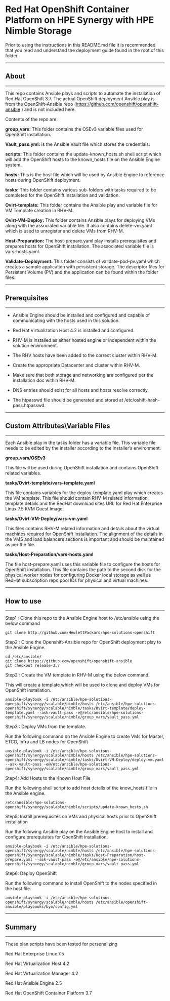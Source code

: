# Red Hat OpenShift Container Platform on HPE Synergy with HPE Nimble Storage

Prior to using the instructions in this README.md file it is recommended that you read and understand the deployment guide found in the root of this folder.

________________________________________
## About ##
________________________________________

This repo contains Ansible plays and scripts to automate the installation of Red Hat OpenShift 3.7. The actual OpenShift deployment Ansible play is from the OpenShift-Ansible repo (https://github.com/openshift/openshift-ansible ) and is not included here.

Contents of the repo are:

**group_vars:** This folder contains the OSEv3 variable files used for OpenShift installation.

**Vault_pass.yml:** is the Ansible Vault file which stores the credentials.

**scripts:** This folder contains the update-known_hosts.sh shell script which will add the OpenShift hosts to the known_hosts file on the Ansible Engine system.

**hosts:** This is the host file which will be used by Ansible Engine to reference hosts during OpenShift deployment.

**tasks:** This folder contains various sub-folders with tasks required to be completed for the OpenShift installation and validation.

**Ovirt-template:** This folder contains the Ansible play and variable file for VM Template creation in RHV-M.

**Ovirt-VM-Deploy:** This folder contains Ansible plays for deploying VMs along with the associated variable file. It also contains delete-vm.yaml which is used to unregister and delete VMs from RHV-M.

**Host-Preparation:** The host-prepare.yaml play installs prerequisites and prepares hosts for OpenShift installation. The associated variable file is vars-hosts.yaml.

**Validate-Deployment:** This folder consists of validate-pod-pv.yaml which creates a sample application with persistent storage. The descriptor files for Persistent Volume (PV) and the application can be found within the folder files.

 
________________________________________
## Prerequisites ##
________________________________________
 
 - Ansible Engine should be installed and configured and capable of communicating with the hosts used in this solution.
 
 - Red Hat Virtualization Host 4.2 is installed and configured.
 
 - RHV-M is installed as either hosted engine or independent within the solution environment.
 
 - The RHV hosts have been added to the correct cluster within RHV-M.
 
 - Create the appropriate Datacenter and cluster within RHV-M.
 
 - Make sure that both storage and networking are configured per the installation doc within RHV-M.
 
 - DNS entries should exist for all hosts and hosts resolve correctly.
 
 - The htpasswd file should be generated and stored at /etc/oshift-hash-pass.htpasswd.


________________________________________
## Custom Attributes\Variable Files  ##
________________________________________
	
Each Ansible play in the tasks folder has a variable file. This variable file needs to be edited by the installer according to the installer’s environment.

**group_vars/OSEv3**

This file will be used during OpenShift installation and contains OpenShift related variables. 

**tasks/Ovirt-template/vars-template.yaml**

This file contains variables for the deploy-template.yaml play which creates the VM template. This file should contain RHV-M related information, template details and the RedHat download sites URL for Red Hat Enterprise Linux 7.5 KVM Guest Image.

**tasks/Ovirt-VM-Deploy/vars-vm.yaml**

This files contains RHV-M related information and details about the virtual machines required for OpenShift Installation. The alignment of the details in the VMS and load balancers sections is important and should be maintained as per the file.

**tasks/Host-Preparation/vars-hosts.yaml**

The file host-prepare.yaml uses this variable file to configure the hosts for OpenShift installation. This file contains the path to the second disk for the physical worker nodes for configuring Docker local storage as well as RedHat subscription repo pool IDs for physical and virtual machines.

________________________________________
## How to use ##
________________________________________

Step1 : Clone this repo to the Ansible Engine host to /etc/ansible using the below command
```
git clone http://github.com/HewlettPackard/hpe-solutions-openshift
```

Step2 : Clone the Openshift-Ansible repo for OpenShift deployment play to the Ansible Engine.
```
cd /etc/ansible/
git clone https://github.com/openshift/openshift-ansible
git checkout release-3.7
```

Step2 : Create the VM template in RHV-M using the below command. 

This will create a template which will be used to clone and deploy VMs for OpenShift installation.
``` 
ansible-playbook -i /etc/ansible/hpe-solutions-openshift/synergy/scalable/nimble/hosts /etc/ansible/hpe-solutions-openshift/synergy/scalable/nimble/tasks/Ovirt-template/deploy-template.yaml --ask-vault-pass -e@/etc/ansible/hpe-solutions-openshift/synergy/scalable/nimble/group_vars/vault_pass.yml
```

Step3 : Deploy VMs from the template.

Run the following command on the Ansible Engine to create VMs for Master, ETCD, Infra and LB nodes for OpenShift
```
ansible-playbook -i /etc/ansible/hpe-solutions-openshift/synergy/scalable/nimble/hosts /etc/ansible/hpe-solutions-openshift/synergy/scalable/nimble/tasks/Ovirt-VM-Deploy/deploy-vm.yaml --ask-vault-pass -e@/etc/ansible/hpe-solutions-openshift/synergy/scalable/nimble/group_vars/vault_pass.yml
```

Step4: Add Hosts to the Known Host File

Run the following shell script to add host details of the know_hosts file in the Ansible engine. 
```
/etc/ansible/hpe-solutions-openshift/synergy/scalable/nimble/scripts/update-known_hosts.sh
```

Step5: Install prerequisites on VMs and physical hosts prior to OpenShift installation

Run the following Ansible play on the Ansible Engine host to install and configure prerequisites for OpenShift installation.
```
ansible-playbook -i /etc/ansible/hpe-solutions-openshift/synergy/scalable/nimble/hosts /etc/ansible/hpe-solutions-openshift/synergy/scalable/nimble/tasks/Host-Preparation/host-prepare.yaml --ask-vault-pass -e@/etc/ansible/hpe-solutions-openshift/synergy/scalable/nimble/group_vars/vault_pass.yml
```

Step6: Deploy OpenShift

Run the following command to install OpenShift to the nodes specified in the host file.
```
ansible-playbook -i /etc/ansible/hpe-solutions-openshift/synergy/scalable/nimble/hosts /etc/ansible/openshift-ansible/playbooks/byo/config.yml
```
________________________________________
## Summary ##
________________________________________
These plan scripts have been tested for personalizing

Red Hat Enterprise Linux 7.5

Red Hat Virtualization Host 4.2

Red Hat Virtualization Manager 4.2

Red Hat Ansible Engine 2.5

Red Hat OpenShift Container Platform 3.7


